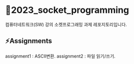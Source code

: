 # 🚀2023_socket_programming

컴퓨터네트워크(SW) 강의 소켓프로그래밍 과제 레포지토리입니다.

## ⚡️Assignments
assignment1 : ASCII변환. 
assignment2 : 파일 읽기/쓰기. 
